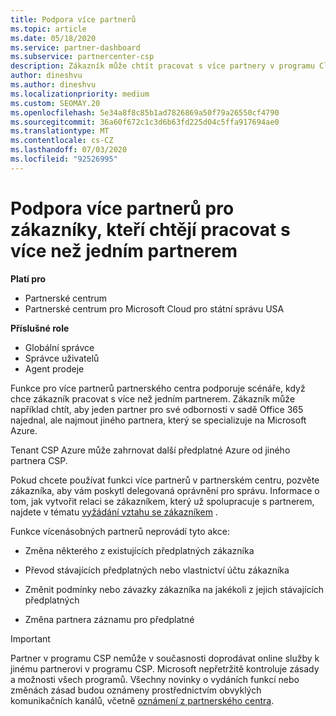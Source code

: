 ```yaml
---
title: Podpora více partnerů
ms.topic: article
ms.date: 05/18/2020
ms.service: partner-dashboard
ms.subservice: partnercenter-csp
description: Zákazník může chtít pracovat s více partnery v programu Cloud Solution Provider, který se specializuje na různé služby.
author: dineshvu
ms.author: dineshvu
ms.localizationpriority: medium
ms.custom: SEOMAY.20
ms.openlocfilehash: 5e34a8f8c85b1ad7826869a50f79a26550cf4790
ms.sourcegitcommit: 36a60f672c1c3d6b63fd225d04c5ffa917694ae0
ms.translationtype: MT
ms.contentlocale: cs-CZ
ms.lasthandoff: 07/03/2020
ms.locfileid: "92526995"
---
```

# <a name="multi-partner-support-for-customers-who-want-to-work-with-more-than-one-partner"></a>Podpora více partnerů pro zákazníky, kteří chtějí pracovat s více než jedním partnerem

**Platí pro**

-  Partnerské centrum
-  Partnerské centrum pro Microsoft Cloud pro státní správu USA

**Příslušné role**
-   Globální správce
-   Správce uživatelů
-   Agent prodeje

Funkce pro více partnerů partnerského centra podporuje scénáře, když chce zákazník pracovat s více než jedním partnerem. Zákazník může například chtít, aby jeden partner pro své odbornosti v sadě Office 365 najednal, ale najmout jiného partnera, který se specializuje na Microsoft Azure. 

Tenant CSP Azure může zahrnovat další předplatné Azure od jiného partnera CSP.

Pokud chcete používat funkci více partnerů v partnerském centru, pozvěte zákazníka, aby vám poskytl delegovaná oprávnění pro správu. Informace o tom, jak vytvořit relaci se zákazníkem, který už spolupracuje s partnerem, najdete v tématu [vyžádání vztahu se zákazníkem](request-a-relationship-with-a-customer.md) .

Funkce vícenásobných partnerů neprovádí tyto akce:

- Změna některého z existujících předplatných zákazníka

- Převod stávajících předplatných nebo vlastnictví účtu zákazníka

- Změnit podmínky nebo závazky zákazníka na jakékoli z jejich stávajících předplatných

- Změna partnera záznamu pro předplatné

> [!IMPORTANT]  
> Partner v programu CSP nemůže v současnosti doprodávat online služby k jinému partnerovi v programu CSP. Microsoft nepřetržitě kontroluje zásady a možnosti všech programů. Všechny novinky o vydáních funkcí nebo změnách zásad budou oznámeny prostřednictvím obvyklých komunikačních kanálů, včetně [oznámení z partnerského centra](announcements/index.md).






